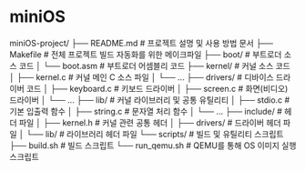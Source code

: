 # miniOS

miniOS-project/
├── README.md               # 프로젝트 설명 및 사용 방법 문서
├── Makefile                # 전체 프로젝트 빌드 자동화를 위한 메이크파일
├── boot/                   # 부트로더 소스 코드
│   └── boot.asm            # 부트로더 어셈블리 코드
├── kernel/                 # 커널 소스 코드
│   ├── kernel.c            # 커널 메인 C 소스 파일
│   └── ...
├── drivers/                # 디바이스 드라이버 코드
│   ├── keyboard.c          # 키보드 드라이버
│   ├── screen.c            # 화면(비디오) 드라이버
│   └── ...
├── lib/                    # 커널 라이브러리 및 공통 유틸리티
│   ├── stdio.c             # 기본 입출력 함수
│   ├── string.c            # 문자열 처리 함수
│   └── ...
├── include/                # 헤더 파일
│   ├── kernel.h            # 커널 관련 공통 헤더
│   ├── drivers/            # 드라이버 헤더 파일
│   └── lib/                # 라이브러리 헤더 파일
└── scripts/                # 빌드 및 유틸리티 스크립트
    ├── build.sh            # 빌드 스크립트
    └── run_qemu.sh         # QEMU를 통해 OS 이미지 실행 스크립트
